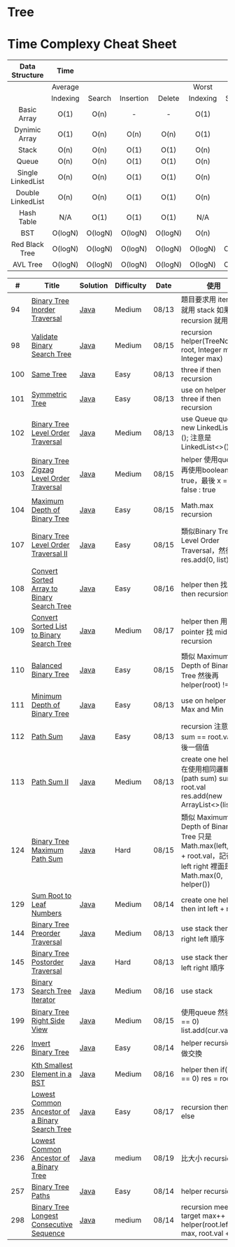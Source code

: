 # Tree
# Time Complexy Cheat Sheet

|Data Structure | Time  |        |           |        |       |        |           |        |           Space  |
|:-------------:|:-----:|:------:|:---------:|:------:|:-----:|:------:|:---------:|:------:|:----------------:|
|               |Average|        |           |        | Worst |        |           |        | Worst            |
|               |Indexing | Search | Insertion | Delete |Indexing | Search | Insertion | Delete |                  |
| Basic Array   | O(1)  | O(n)   |     -      | -  | O(1)  | O(n)   | -      | -          | O(n)             |
| Dynimic Array | O(1)  | O(n)   | O(n)      | O(n)   | O(1)  | O(n)   | O(n)      | O(n)   | O(n)             |
| Stack         | O(n)  | O(n)   | O(1)      | O(1)   | O(n)  | O(n)   | O(1)      | O(1)   | O(n)             |
| Queue         | O(n)  | O(n)   | O(1)      | O(1)   | O(n)  | O(n)   | O(1)      | O(1)   | O(n)             |
|Single LinkedList| O(n)  | O(n)   | O(1)      | O(1)   | O(n)  | O(n)   | O(1)      | O(1)   | O(n)             |
|Double LinkedList| O(n)  | O(n)   | O(1)      | O(1)   | O(n)  | O(n)   | O(1)      | O(1)   | O(n)             |
| Hash Table    | N/A  | O(1)   | O(1)      | O(1)   | N/A  | O(n)   | O(n)      | O(n)   | O(n)             |
| BST           | O(logN)  | O(logN)    | O(logN)  | O(logN) | O(n)  | O(n)   | O(n)      | O(n)   | O(n)    |
| Red Black Tree| O(logN)  | O(logN) | O(logN) | O(logN)  | O(logN)  | O(logN) | O(logN) | O(logN)   | O(n)      |
| AVL Tree      | O(logN)  | O(logN) | O(logN) | O(logN)  | O(logN)  | O(logN) | O(logN) | O(logN)   | O(n)      |


| # | Title | Solution | Difficulty | Date | 使用 |
|---| ----- | -------- | ---------- |------|------|
|94|[Binary Tree Inorder Traversal](https://leetcode.com/problems/binary-tree-inorder-traversal/) | [Java]()|Medium|08/13|題目要求用 iteration 就用 stack 如果是 recursion 就用一般|
|98|[Validate Binary Search Tree](https://leetcode.com/problems/validate-binary-search-tree/) | [Java]()|Medium|08/15|recursion helper(TreeNode root, Integer min, Integer max)|
|100|[Same Tree](https://leetcode.com/problems/same-tree/) | [Java]()|Easy|08/13|three if then recursion|
|101|[Symmetric Tree](https://leetcode.com/problems/symmetric-tree/) | [Java]()|Easy|08/13|use on helper then three if then recursion|
|102|[Binary Tree Level Order Traversal](https://leetcode.com/problems/binary-tree-level-order-traversal/) | [Java]()|Medium|08/13|use Queue<TreeNode> queue = new LinkedList<>(); 注意是 LinkedList<>()|
|103|[Binary Tree Zigzag Level Order Traversal](https://leetcode.com/problems/binary-tree-zigzag-level-order-traversal/) | [Java]()|Medium|08/15|helper 使用queue，再使用boolean x = true，最後 x = x ? false : true|
|104|[Maximum Depth of Binary Tree](https://leetcode.com/problems/maximum-depth-of-binary-tree/) | [Java]()|Easy|08/15|Math.max recursion|
|107|[Binary Tree Level Order Traversal II](https://leetcode.com/problems/binary-tree-level-order-traversal-ii/) | [Java]()|Easy|08/15|類似Binary Tree Level Order Traversal，然後res.add(0, list)|
|108|[Convert Sorted Array to Binary Search Tree](https://leetcode.com/problems/convert-sorted-array-to-binary-search-tree/) | [Java]()|Easy|08/16|helper then 找mid then recursion|
|109|[Convert Sorted List to Binary Search Tree](https://leetcode.com/problems/convert-sorted-list-to-binary-search-tree/) | [Java]()|Medium|08/17|helper then 用 two pointer 找 mid then recursion|
|110|[Balanced Binary Tree](https://leetcode.com/problems/balanced-binary-tree/) | [Java]()|Easy|08/15|類似 Maximum Depth of Binary Tree 然後再 helper(root) != -1|
|111|[Minimum Depth of Binary Tree](https://leetcode.com/problems/minimum-depth-of-binary-tree/) | [Java]()|Easy|08/13|use on helper then Max and Min|
|112|[Path Sum](https://leetcode.com/problems/path-sum/) | [Java]()|Easy|08/13|recursion 注意使用 sum == root.val 最後一個值|
|113|[Path Sum II](https://leetcode.com/problems/path-sum-ii/) | [Java]()|Medium|08/13|create one helper 在使用相同邏輯(path sum) sum == root.val res.add(new ArrayList<>(list));|
|124|[Binary Tree Maximum Path Sum](https://leetcode.com/problems/binary-tree-maximum-path-sum/) | [Java]()|Hard|08/15|類似 Maximum Depth of Binary Tree 只是 Math.max(left,right) + root.val，記得 int left right 裡面是 Math.max(0, helper())|
|129|[Sum Root to Leaf Numbers](https://leetcode.com/problems/sum-root-to-leaf-numbers/) | [Java]()|Medium|08/14|create one helper then int left + right|
|144|[Binary Tree Preorder Traversal](https://leetcode.com/problems/binary-tree-preorder-traversal/) | [Java]()|Medium|08/13|use stack then 注意 right left 順序|
|145|[Binary Tree Postorder Traversal](https://leetcode.com/problems/binary-tree-postorder-traversal/) | [Java]()|Hard|08/13|use stack then 注意 left right 順序|
|173|[Binary Search Tree Iterator](https://leetcode.com/problems/binary-tree-postorder-traversal/) | [Java]()|Medium|08/16|use stack|
|199|[Binary Tree Right Side View](https://leetcode.com/problems/binary-tree-right-side-view/) | [Java]()|Medium|08/15|使用queue 然後 if(i == 0) list.add(cur.val);|
|226|[Invert Binary Tree](https://leetcode.com/problems/invert-binary-tree/) | [Java]()|Easy|08/14|helper recursion 再做交換|
|230|[Kth Smallest Element in a BST](https://leetcode.com/problems/kth-smallest-element-in-a-bst/) | [Java]()|Medium|08/16|helper then if(count == 0) res = root.val;|
|235|[Lowest Common Ancestor of a Binary Search Tree](https://leetcode.com/problems/lowest-common-ancestor-of-a-binary-search-tree/) | [Java]()|Easy|08/17|recursion then if else|
|236|[Lowest Common Ancestor of a Binary Tree](https://leetcode.com/problems/lowest-common-ancestor-of-a-binary-tree/) | [Java]()|medium|08/19|比大小 recursion|
|257|[Binary Tree Paths](https://leetcode.com/problems/binary-tree-paths/) | [Java]()|Easy|08/14|helper recursion|
|298|[Binary Tree Longest Consecutive Sequence](https://leetcode.com/problems/binary-tree-longest-consecutive-sequence/) | [Java]()|medium|08/14|recursion meet target max++ helper(root.left, max, root.val + 1);|
